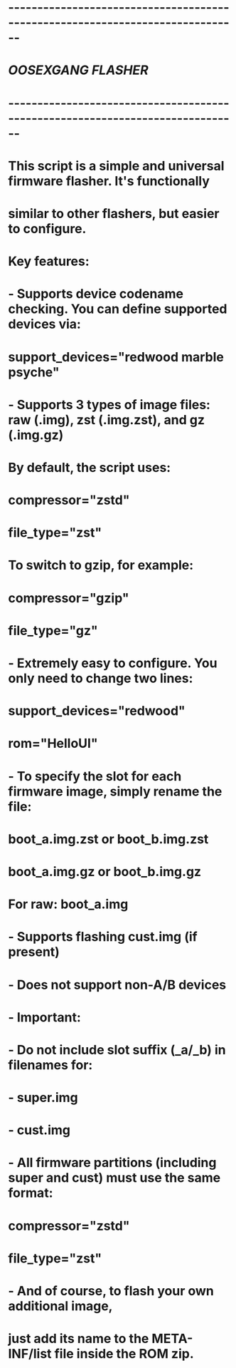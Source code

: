 # ------------------------------------------------------------------------------
# *_*OOSEXGANG FLASHER*_*
# ------------------------------------------------------------------------------

# This script is a simple and universal firmware flasher. It's functionally
# similar to other flashers, but easier to configure.

# Key features:

# - Supports device codename checking. You can define supported devices via:
#     support_devices="redwood marble psyche"

# - Supports 3 types of image files: raw (.img), zst (.img.zst), and gz (.img.gz)
#   By default, the script uses:
#     compressor="zstd"
#     file_type="zst"
#
#   To switch to gzip, for example:
#     compressor="gzip"
#     file_type="gz"

# - Extremely easy to configure. You only need to change two lines:
#     support_devices="redwood"
#     rom="HelloUI"

# - To specify the slot for each firmware image, simply rename the file:
#     boot_a.img.zst or boot_b.img.zst
#     boot_a.img.gz or boot_b.img.gz
#     For raw: boot_a.img

# - Supports flashing cust.img (if present)
# - Does not support non-A/B devices

# - Important: 
#     - Do not include slot suffix (_a/_b) in filenames for:
#         - super.img
#         - cust.img
#     - All firmware partitions (including super and cust) must use the same format:
#         compressor="zstd"
#         file_type="zst"

# - And of course, to flash your own additional image, 
#   just add its name to the META-INF/list file inside the ROM zip.
